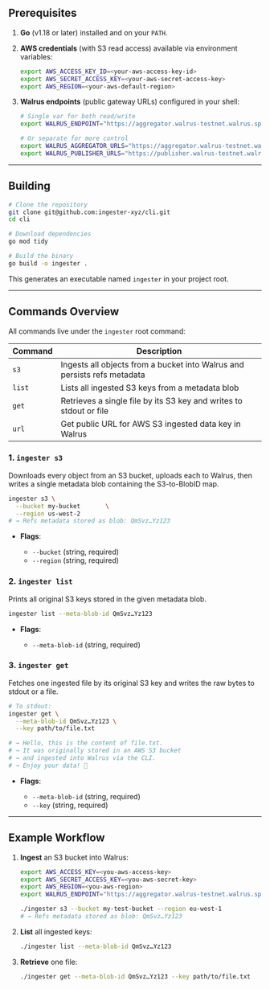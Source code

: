 ## Prerequisites

1. **Go** (v1.18 or later) installed and on your `PATH`.

2. **AWS credentials** (with S3 read access) available via environment variables:

   ```bash
   export AWS_ACCESS_KEY_ID=<your-aws-access-key-id>
   export AWS_SECRET_ACCESS_KEY=<your-aws-secret-access-key>
   export AWS_REGION=<your-aws-default-region>
   ```

3. **Walrus endpoints** (public gateway URLs) configured in your shell:

   ```bash
   # Single var for both read/write
   export WALRUS_ENDPOINT="https://aggregator.walrus-testnet.walrus.space,https://publisher.walrus-testnet.walrus.space"

   # Or separate for more control
   export WALRUS_AGGREGATOR_URLS="https://aggregator.walrus-testnet.walrus.space"
   export WALRUS_PUBLISHER_URLS="https://publisher.walrus-testnet.walrus.space"
   ```

---

## Building

```bash
# Clone the repository
git clone git@github.com:ingester-xyz/cli.git
cd cli

# Download dependencies
go mod tidy

# Build the binary
go build -o ingester .
```

This generates an executable named `ingester` in your project root.

---

## Commands Overview

All commands live under the `ingester` root command:

| Command | Description                                                              |
| ------- | ------------------------------------------------------------------------ |
| `s3`    | Ingests all objects from a bucket into Walrus and persists refs metadata |
| `list`  | Lists all ingested S3 keys from a metadata blob                          |
| `get`   | Retrieves a single file by its S3 key and writes to stdout or file       |
| `url`   | Get public URL for AWS S3 ingested data key in Walrus                    |

### 1. `ingester s3`

Downloads every object from an S3 bucket, uploads each to Walrus, then writes a single metadata blob containing the S3-to-BlobID map.

```bash
ingester s3 \
  --bucket my-bucket       \
  --region us-west-2
# → Refs metadata stored as blob: QmSvz…Yz123
```

- **Flags**:

  - `--bucket` (string, required)
  - `--region` (string, required)

### 2. `ingester list`

Prints all original S3 keys stored in the given metadata blob.

```bash
ingester list --meta-blob-id QmSvz…Yz123
```

- **Flags**:

  - `--meta-blob-id` (string, required)

### 3. `ingester get`

Fetches one ingested file by its original S3 key and writes the raw bytes to stdout or a file.

```bash
# To stdout:
ingester get \
  --meta-blob-id QmSvz…Yz123 \
  --key path/to/file.txt

# → Hello, this is the content of file.txt.
# → It was originally stored in an AWS S3 bucket
# → and ingested into Walrus via the CLI.
# → Enjoy your data! 🚰
```

- **Flags**:

  - `--meta-blob-id` (string, required)
  - `--key` (string, required)

---

## Example Workflow

1. **Ingest** an S3 bucket into Walrus:

   ```bash
   export AWS_ACCESS_KEY=<you-aws-access-key>
   export AWS_SECRET_ACCESS_KEY=<you-aws-secret-key>
   export AWS_REGION=<you-aws-region>
   export WALRUS_ENDPOINT="https://aggregator.walrus-testnet.walrus.space,https://publisher.walrus-testnet.walrus.space"

   ./ingester s3 --bucket my-test-bucket --region eu-west-1
   # → Refs metadata stored as blob: QmSvz…Yz123
   ```

2. **List** all ingested keys:

   ```bash
   ./ingester list --meta-blob-id QmSvz…Yz123
   ```

3. **Retrieve** one file:

   ```bash
   ./ingester get --meta-blob-id QmSvz…Yz123 --key path/to/file.txt
   ```
